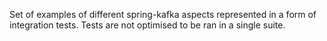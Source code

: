 Set of examples of different spring-kafka aspects represented in a form of integration tests. 
Tests are not optimised to be ran in a single suite.
